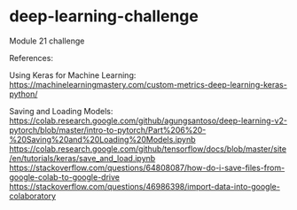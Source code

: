# deep-learning-challenge
Module 21 challenge


References:


Using Keras for Machine Learning:
https://machinelearningmastery.com/custom-metrics-deep-learning-keras-python/

Saving and Loading Models: 
https://colab.research.google.com/github/agungsantoso/deep-learning-v2-pytorch/blob/master/intro-to-pytorch/Part%206%20-%20Saving%20and%20Loading%20Models.ipynb
https://colab.research.google.com/github/tensorflow/docs/blob/master/site/en/tutorials/keras/save_and_load.ipynb
https://stackoverflow.com/questions/64808087/how-do-i-save-files-from-google-colab-to-google-drive
https://stackoverflow.com/questions/46986398/import-data-into-google-colaboratory
